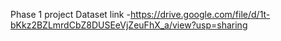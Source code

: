 Phase 1 project 
Dataset link -https://drive.google.com/file/d/1t-bKkz2BZLmrdCbZ8DUSEeVjZeuFhX_a/view?usp=sharing
